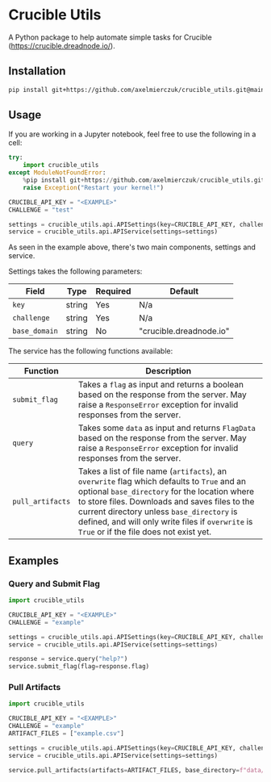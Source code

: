 # Crucible Utils

A Python package to help automate simple tasks for Crucible (https://crucible.dreadnode.io/).

## Installation 

```bash
pip install git+https://github.com/axelmierczuk/crucible_utils.git@main
```

## Usage

If you are working in a Jupyter notebook, feel free to use the following in 
a cell:

```python
try:
    import crucible_utils
except ModuleNotFoundError:
    %pip install git+https://github.com/axelmierczuk/crucible_utils.git@main
    raise Exception("Restart your kernel!")

CRUCIBLE_API_KEY = "<EXAMPLE>"
CHALLENGE = "test"

settings = crucible_utils.api.APISettings(key=CRUCIBLE_API_KEY, challenge=CHALLENGE)
service = crucible_utils.api.APIService(settings=settings)
```

As seen in the example above, there's two main components, settings and service.

Settings takes the following parameters:

| Field         | Type   | Required | Default                 |
|---------------|--------|----------|-------------------------|
| `key`         | string | Yes      | N/a                     |
| `challenge`   | string | Yes      | N/a                     |
| `base_domain` | string | No       | "crucible.dreadnode.io" |

The service has the following functions available:

| Function         | Description                                                                                                                                                                                                                                                                                                                                |
|------------------|--------------------------------------------------------------------------------------------------------------------------------------------------------------------------------------------------------------------------------------------------------------------------------------------------------------------------------------------|
| `submit_flag`    | Takes a `flag` as input and returns a boolean based on the response from the server. May raise a `ResponseError` exception for invalid responses from the server.                                                                                                                                                                          |
| `query`          | Takes some `data` as input and returns `FlagData` based on the response from the server. May raise a `ResponseError` exception for invalid responses from the server.                                                                                                                                                                      |
| `pull_artifacts` | Takes a list of file name (`artifacts`), an `overwrite` flag which defaults to `True` and an optional `base_directory` for the location where to store files. Downloads and saves files to the current directory unless `base_directory` is defined, and will only write files if `overwrite` is `True` or if the file does not exist yet. |

## Examples

### Query and Submit Flag

```python
import crucible_utils

CRUCIBLE_API_KEY = "<EXAMPLE>"
CHALLENGE = "example"

settings = crucible_utils.api.APISettings(key=CRUCIBLE_API_KEY, challenge=CHALLENGE)
service = crucible_utils.api.APIService(settings=settings)

response = service.query("help?")
service.submit_flag(flag=response.flag)
```

### Pull Artifacts

```python
import crucible_utils

CRUCIBLE_API_KEY = "<EXAMPLE>"
CHALLENGE = "example"
ARTIFACT_FILES = ["example.csv"]

settings = crucible_utils.api.APISettings(key=CRUCIBLE_API_KEY, challenge=CHALLENGE)
service = crucible_utils.api.APIService(settings=settings)

service.pull_artifacts(artifacts=ARTIFACT_FILES, base_directory=f"data/{CHALLENGE}", overwrite=False)
```
